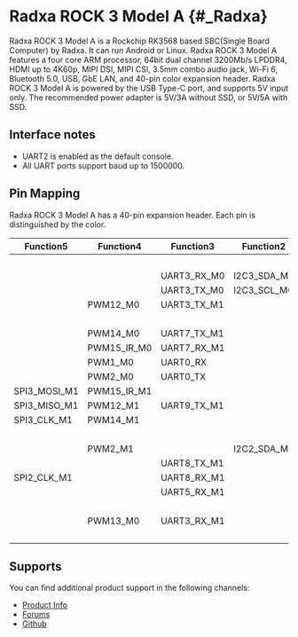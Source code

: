 Radxa ROCK 3 Model A {#_Radxa}
====================

Radxa ROCK 3 Model A is a Rockchip RK3568 based SBC(Single Board Computer) by Radxa. It can run Android or Linux. Radxa ROCK 3 Model A features a four core ARM processor, 64bit dual channel 3200Mb/s LPDDR4, HDMI up to 4K60p, MIPI DSI, MIPI CSI, 3.5mm combo audio jack, Wi-Fi 6, Bluetooth 5.0, USB, GbE LAN, and 40-pin color expansion header. Radxa ROCK 3 Model A is powered by the USB Type-C port, and supports 5V input only. The recommended power adapter is 5V/3A without SSD, or 5V/5A with SSD.

Interface notes
---------------

- UART2 is enabled as the default console.
- All UART ports support baud up to 1500000.

Pin Mapping
-----------

Radxa ROCK 3 Model A has a 40-pin expansion header. Each pin is distinguished by the color.

|    Function5|    Function4|  Function3|    Function2|  Function1|  PIN  |  PIN  | Function1|    Function2|  Function3|   Function4|   Function5|
|-------------|-------------|-----------|-------------|-----------|:------|------:|----------|-------------|-----------|------------|------------|
|             |             |           |             |        3V3|   1   |   2   |+5.0V     |             |           |            |            |
|             |             |UART3_RX_M0|  I2C3_SDA_M0|   GPIO1_A0|   3   |   4   |+5.0V     |             |           |            |            |
|             |             |UART3_TX_M0|  I2C3_SCL_M0|   GPIO1_A1|   5   |   6   |GND       |             |UART2_TXD  |            |            |
|             |     PWM12_M0|UART3_TX_M1|             |   GPIO3_B7|   7   |   8   |GPIO0_D1  |             |UART2_RXD  |            |            |
|             |             |           |             |        GND|   9   |   10  |GPIO0_D0  |             |           |            |            |
|             |     PWM14_M0|UART7_TX_M1|             |   GPIO3_C4|   11  |   12  |GPIO3_A3  |             |           |            |            |
|             |  PWM15_IR_M0|UART7_RX_M1|             |   GPIO3_C5|   13  |   14  |GND       |             |           |            |            |
|             |      PWM1_M0|   UART0_RX|             |   GPIO0_C0|   15  |   16  |GPIO3_A1  |             |           |            |            |
|             |      PWM2_M0|   UART0_TX|             |   GPIO0_C1|   17  |   18  |GPIO3_B2  |             |UART4_TX_M1|            |            |
| SPI3_MOSI_M1|  PWM15_IR_M1|           |             |   GPIO4_C3|   19  |   20  |GND       |             |           |            |            |
| SPI3_MISO_M1|     PWM12_M1|UART9_TX_M1|             |   GPIO4_C5|   21  |   22  |ADC_IN5   |             |           |            |            |
|  SPI3_CLK_M1|     PWM14_M1|           |             |   GPIO4_C2|   23  |   24  |GPIO4_C6  |             |UART9_RX_M1|PWM13_M1    |SPI3_CS0_M1 |
|             |             |           |             |        GND|   25  |   26  |GPIO4_D1  |             |           |            |SPI3_CS1_M1 |
|             |      PWM2_M1|           |  I2C2_SDA_M0|   GPIO0_B6|   27  |   28  |GPIO0_B5  |I2C2_SCL_M0  |           |PWM1_M1     |            |
|             |             |UART8_TX_M1|             |   GPIO2_D7|   29  |   30  |GND       |             |           |            |            |
|  SPI2_CLK_M1|             |UART8_RX_M1|             |   GPIO3_A0|   31  |   32  |GPIO3_C2  |             |UART5_TX_M1|            |            |
|             |             |UART5_RX_M1|             |   GPIO3_C3|   33  |   34  |GND       |             |           |            |            |
|             |             |           |             |   GPIO3_A4|   35  |   36  |GPIO3_A2  |             |           |            |            |
|             |     PWM13_M0|UART3_RX_M1|             |   GPIO3_C0|   37  |   38  |GPIO3_A6  |             |           |            |            |
|             |             |           |             |        GND|   39  |   40  |GPIO3_A5  |             |           |            |            |

Supports
--------

You can find additional product support in the following channels:

- [Product Info](https://docs.radxa.com/en/rock3/rock3a)
- [Forums](https://forum.radxa.com/c/rock3)
- [Github](https://github.com/radxa)
